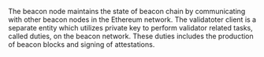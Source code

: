 The beacon node maintains the state of beacon chain by communicating with other beacon nodes in the Ethereum network. The validatoter client is a separate entity which utilizes private key to perform validator related tasks, called duties, on the beacon network. These duties includes the production of beacon blocks and signing of attestations. 


